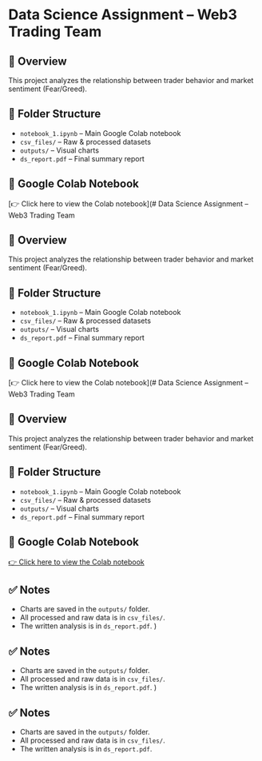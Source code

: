 # Data Science Assignment – Web3 Trading Team

## 📄 Overview
This project analyzes the relationship between trader behavior and market sentiment (Fear/Greed).

## 📂 Folder Structure
- `notebook_1.ipynb` – Main Google Colab notebook
- `csv_files/` – Raw & processed datasets
- `outputs/` – Visual charts
- `ds_report.pdf` – Final summary report

## 🔗 Google Colab Notebook
[👉 Click here to view the Colab notebook](# Data Science Assignment – Web3 Trading Team

## 📄 Overview
This project analyzes the relationship between trader behavior and market sentiment (Fear/Greed).

## 📂 Folder Structure
- `notebook_1.ipynb` – Main Google Colab notebook
- `csv_files/` – Raw & processed datasets
- `outputs/` – Visual charts
- `ds_report.pdf` – Final summary report

## 🔗 Google Colab Notebook
[👉 Click here to view the Colab notebook](# Data Science Assignment – Web3 Trading Team

## 📄 Overview
This project analyzes the relationship between trader behavior and market sentiment (Fear/Greed).

## 📂 Folder Structure
- `notebook_1.ipynb` – Main Google Colab notebook
- `csv_files/` – Raw & processed datasets
- `outputs/` – Visual charts
- `ds_report.pdf` – Final summary report

## 🔗 Google Colab Notebook
[👉 Click here to view the Colab notebook](PASTE-YOUR-COLAB-LINK-HERE)

## ✅ Notes
- Charts are saved in the `outputs/` folder.
- All processed and raw data is in `csv_files/`.
- The written analysis is in `ds_report.pdf`.
)

## ✅ Notes
- Charts are saved in the `outputs/` folder.
- All processed and raw data is in `csv_files/`.
- The written analysis is in `ds_report.pdf`.
)

## ✅ Notes
- Charts are saved in the `outputs/` folder.
- All processed and raw data is in `csv_files/`.
- The written analysis is in `ds_report.pdf`.

